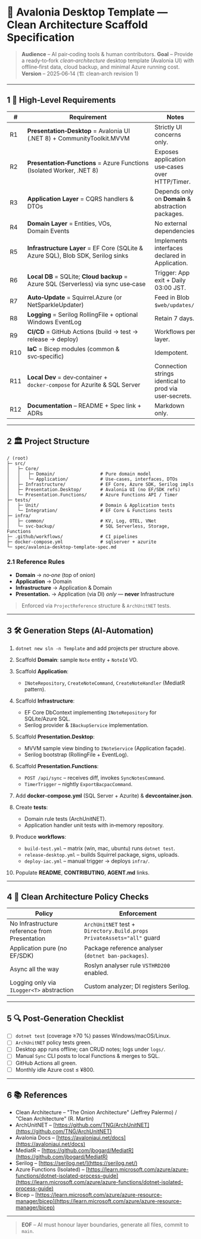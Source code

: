 # 📝 Avalonia Desktop Template — **Clean Architecture Scaffold Specification**

> **Audience** – AI pair‑coding tools & human contributors.
> **Goal** – Provide a ready‑to‑fork *clean‑architecture* desktop template (Avalonia UI) with offline‑first data, cloud backup, and minimal Azure running cost.
> **Version** – 2025‑06‑14 (🏗 clean‑arch revision 1)

---

## 1 📌 High‑Level Requirements

| #   | Requirement                                                                        | Notes                                                  |
| --- | ---------------------------------------------------------------------------------- | ------------------------------------------------------ |
| R1  | **Presentation‑Desktop** = Avalonia UI (.NET 8) + CommunityToolkit.MVVM            | Strictly UI concerns only.                             |
| R2  | **Presentation‑Functions** = Azure Functions (Isolated Worker, .NET 8)             | Exposes application use‑cases over HTTP/Timer.         |
| R3  | **Application Layer** = CQRS handlers & DTOs                                       | Depends only on **Domain** & abstraction packages.     |
| R4  | **Domain Layer** = Entities, VOs, Domain Events                                    | No external dependencies.                              |
| R5  | **Infrastructure Layer** = EF Core (SQLite & Azure SQL), Blob SDK, Serilog sinks   | Implements interfaces declared in Application.         |
| R6  | **Local DB** = SQLite; **Cloud backup** = Azure SQL (Serverless) via sync use‑case | Trigger: App exit + Daily 03:00 JST.                   |
| R7  | **Auto‑Update** = Squirrel.Azure (or NetSparkleUpdater)                            | Feed in Blob `$web/updates/`.                          |
| R8  | **Logging** = Serilog RollingFile + optional Windows EventLog                      | Retain 7 days.                                         |
| R9  | **CI/CD** = GitHub Actions (build → test → release → deploy)                       | Workflows per layer.                                   |
| R10 | **IaC** = Bicep modules (common & svc‑specific)                                    | Idempotent.                                            |
| R11 | **Local Dev** = dev‑container + `docker‑compose` for Azurite & SQL Server          | Connection strings identical to prod via user‑secrets. |
| R12 | **Documentation** – README + Spec link + ADRs                                      | Markdown only.                                         |

---

## 2 🏛 Project Structure

```
/ (root)
├─ src/
│   ├─ Core/
│   │   ├─ Domain/                 # Pure domain model
│   │   └─ Application/            # Use‑cases, interfaces, DTOs
│   ├─ Infrastructure/             # EF Core, Azure SDK, Serilog impls
│   ├─ Presentation.Desktop/       # Avalonia UI (no EF/SDK refs)
│   └─ Presentation.Functions/     # Azure Functions API / Timer
├─ tests/
│   ├─ Unit/                       # Domain & Application tests
│   └─ Integration/                # EF Core & Functions tests
├─ infra/
│   ├─ common/                     # KV, Log, OTEL, VNet
│   └─ svc-backup/                 # SQL Serverless, Storage, Functions
├─ .github/workflows/              # CI pipelines
├─ docker-compose.yml              # sqlserver + azurite
└─ spec/avalonia-desktop-template-spec.md
```

### 2.1 Reference Rules

* **Domain** → *no‑one* (top of onion)
* **Application** → Domain
* **Infrastructure** → Application & Domain
* **Presentation.<XY>** → Application (via DI) *only* — **never** Infrastructure

> Enforced via `ProjectReference` structure & `ArchUnitNET` tests.

---

## 3 🛠 Generation Steps (AI‑Automation)

1. `dotnet new sln -n Template` and add projects per structure above.
2. Scaffold **Domain**: sample `Note` entity + `NoteId` VO.
3. Scaffold **Application**:

   * `INoteRepository`, `CreateNoteCommand`, `CreateNoteHandler` (MediatR pattern).
4. Scaffold **Infrastructure**:

   * EF Core DbContext implementing `INoteRepository` for SQLite/Azure SQL.
   * Serilog provider & `IBackupService` implementation.
5. Scaffold **Presentation.Desktop**:

   * MVVM sample view binding to `INoteService` (Application façade).
   * Serilog bootstrap (RollingFile + EventLog).
6. Scaffold **Presentation.Functions**:

   * `POST /api/sync` – receives diff, invokes `SyncNotesCommand`.
   * `TimerTrigger` – nightly `ExportBacpacCommand`.
7. Add **docker‑compose.yml** (SQL Server + Azurite) & **devcontainer.json**.
8. Create **tests**:

   * Domain rule tests (ArchUnitNET).
   * Application handler unit tests with in‑memory repository.
9. Produce **workflows**:

   * `build-test.yml` – matrix (win, mac, ubuntu) runs `dotnet test`.
   * `release-desktop.yml` – builds Squirrel package, signs, uploads.
   * `deploy-iac.yml` – manual trigger → deploys `infra/`.
10. Populate **README**, **CONTRIBUTING**, **AGENT.md** links.

---

## 4 🎯 Clean Architecture Policy Checks

| Policy                                        | Enforcement                                                              |
| --------------------------------------------- | ------------------------------------------------------------------------ |
| No Infrastructure reference from Presentation | `ArchUnitNET` test + `Directory.Build.props` `PrivateAssets="all"` guard |
| Application pure (no EF/SDK)                  | Package reference analyser (`dotnet ban‑packages`).                      |
| Async all the way                             | Roslyn analyser rule `VSTHRD200` enabled.                                |
| Logging only via `ILogger<T>` abstraction     | Custom analyzer; DI registers Serilog.                                   |

---

## 5 🔍 Post‑Generation Checklist

* [ ] `dotnet test` (coverage ≥70 %) passes Windows/macOS/Linux.
* [ ] `ArchUnitNET` policy tests green.
* [ ] Desktop app runs offline; can CRUD notes; logs under `logs/`.
* [ ] Manual `Sync` CLI posts to local Functions & merges to SQL.
* [ ] GitHub Actions all green.
* [ ] Monthly idle Azure cost ≤ ¥800.

---

## 6 📚 References

* Clean Architecture – "The Onion Architecture" (Jeffrey Palermo) / "Clean Architecture" (R. Martin)
* ArchUnitNET – [https://github.com/TNG/ArchUnitNET](https://github.com/TNG/ArchUnitNET)
* Avalonia Docs – [https://avaloniaui.net/docs](https://avaloniaui.net/docs)
* MediatR – [https://github.com/jbogard/MediatR](https://github.com/jbogard/MediatR)
* Serilog – [https://serilog.net/](https://serilog.net/)
* Azure Functions (Isolated) – [https://learn.microsoft.com/azure/azure-functions/dotnet-isolated-process-guide](https://learn.microsoft.com/azure/azure-functions/dotnet-isolated-process-guide)
* Bicep – [https://learn.microsoft.com/azure/azure-resource-manager/bicep](https://learn.microsoft.com/azure/azure-resource-manager/bicep)

---

> **EOF** – AI must honour layer boundaries, generate all files, commit to `main`. 
